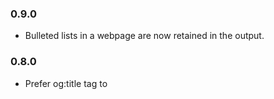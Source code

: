### 0.9.0 
* Bulleted lists in a webpage are now retained in the output.

### 0.8.0
* Prefer <meta> og:title tag to <title> element when parsing title of document (Thanks to bradvogel)

### 0.7.0
* Added extractor.lazy() function for lazy access to document properties (Thanks to franza)

### 0.6.1
* Added Thai stopwords (Thanks to thangman22)

### 0.6.0
* If you specify a language that isn't supported, fall back to english and warn the user (Thanks to mhuebert for [#12](https://github.com/ageitgey/node-unfluff/pull/12))

### 0.5.1
* Added Turkish stopwords (Thanks to ayhankuru)

### 0.5.0
* Handle pages with code blocks better (like github pages)

### 0.4.0
* Fix case where text will get dropped accidentally. See [#9](https://github.com/ageitgey/node-unfluff/pull/9).

### 0.3.0
* Better handle html with random line breaks. See [#6](https://github.com/ageitgey/node-unfluff/pull/6).

### 0.2.0
* Added ability to extract an image from articles. See [#4](https://github.com/ageitgey/node-unfluff/pull/4).

### 0.1.0
* Added ability to extract embedded videos from articles. See [#2](https://github.com/ageitgey/node-unfluff/pull/2).

### 0.0.2
* Intial public release

### 0.0.1
* Initial commit
